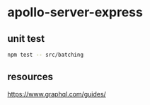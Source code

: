 # apollo-server-express

## unit test

```bash
npm test -- src/batching
```

## resources

https://www.graphql.com/guides/
